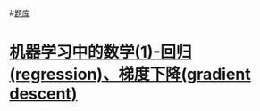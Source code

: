 #[题库](https://www.julyedu.com/question/index)
# [机器学习中的数学(1)-回归(regression)、梯度下降(gradient descent)](https://www.cnblogs.com/LeftNotEasy/archive/2010/12/05/mathmatic_in_machine_learning_1_regression_and_gradient_descent.html)
